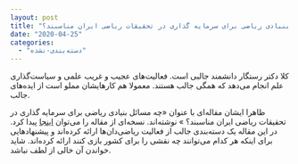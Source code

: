 ```yaml
---
layout: post
title: "چه مسائل بنیادی ریاضی برای سرمایه گذاری در تحقیقات ریاضی ایران مناسبند؟"
date: "2020-04-25"
categories: 
  - "دسته‌بندی-نشده"
---
```


کلا دکتر رستگار دانشمند جالبی است. فعالیت‌های عجیب و غریب علمی و سیاست‌گذاری علم انجام می‌دهد که همگی جالب هستند. معمولا هم کارهایشان مملو است از ایده‌های جالب.

ظاهرا ایشان مقاله‌ای با عنوان «چه مسائل بنیادی ریاضی برای سرمایه گذاری در تحقیقات ریاضی ایران مناسبند؟ » نوشته‌اند. نسخه‌ای از مقاله را می‌توان [اینجا](https://www.researchgate.net/publication/340777317_chh_msayl_bnyady_ryady_bray_srmayh_gdhary_dr_thqyqat_ryady_ayran_mnasbnd) پیدا کرد. در این مقاله یک دسته‌بندی جالب از فعالیت ریاضی‌دان‌ها ارائه کرده‌اند و پیشنهادهایی برای اینکه هر کدام می‌توانند چه نقشی را برای کشور بازی کنند ارائه کرده‌اند. شاید خواندن آن خالی از لطف نباشد.
